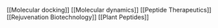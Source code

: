 [[Molecular docking]]
[[Molecular dynamics]]
[[Peptide Therapeutics]]
[[Rejuvenation Biotechnology]]
[[Plant Peptides]]
